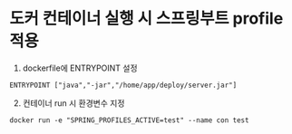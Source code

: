 # 도커 컨테이너 실행 시 스프링부트 profile 적용

1. dockerfile에 ENTRYPOINT 설정
```
ENTRYPOINT ["java","-jar","/home/app/deploy/server.jar"]
```
2. 컨테이너 run 시 환경변수 지정
```
docker run -e "SPRING_PROFILES_ACTIVE=test" --name con test
```
